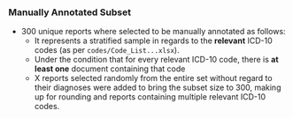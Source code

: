 ### Manually Annotated Subset
* 300 unique reports where selected to be manually annotated as follows:
   * It represents a stratified sample in regards to the **relevant** ICD-10 codes (as per `codes/Code_List...xlsx`).
   * Under the condition that for every relevant ICD-10 code, there is **at least one** document containing that code
   * X reports selected randomly from the entire set without regard to their diagnoses were added to bring the subset size to 300, making up for rounding and reports containing multiple relevant ICD-10 codes.  
